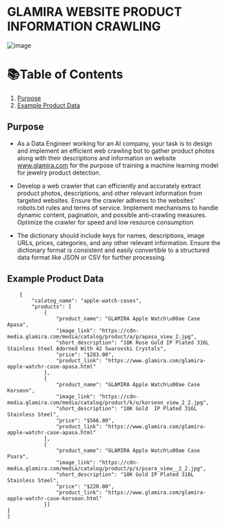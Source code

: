 # GLAMIRA WEBSITE PRODUCT INFORMATION CRAWLING
![image](https://github.com/user-attachments/assets/f87df3b0-d6de-40ca-a1bf-8855297f6c4f)

# 📚Table of Contents

1. [Purpose](#purpose)
2. [Example Product Data](#example-Product-Data)

## Purpose
- As a Data Engineer working for an AI company, your task is to design and implement an efficient web crawling bot to gather product photos along with their descriptions and information on website www.glamira.com for the purpose of training a machine learning model for jewelry product detection.

- Develop a web crawler that can efficiently and accurately extract product photos, descriptions, and other relevant information from targeted websites. Ensure the crawler adheres to the websites' robots.txt rules and terms of service. Implement mechanisms to handle dynamic content, pagination, and possible anti-crawling measures. Optimize the crawler for speed and low resource consumption
- The dictionary should include keys for  names, descriptions, image URLs, prices, categories, and any other relevant information. Ensure the dictionary format is consistent and easily convertible to a structured data format like JSON or CSV for further processing.
## Example Product Data
```"[
    {
        "calatog_name": "apple-watch-cases",
        "products": [
            {
                "product_name": "GLAMIRA Apple Watch\u00ae Case Apasa",
                "image_link": "https://cdn-media.glamira.com/media/catalog/product/a/p/apasa_view_2.jpg",
                "short_description": "18K Rose Gold IP Plated 316L Stainless Steel Adorned With 42 Swarovski Crystals",
                "price": "$283.00",
                "product_link": "https://www.glamira.com/glamira-apple-watchr-case-apasa.html"
            },
            {
                "product_name": "GLAMIRA Apple Watch\u00ae Case Korseon",
                "image_link": "https://cdn-media.glamira.com/media/catalog/product/k/o/korseon_view_2_2.jpg",
                "short_description": "18K Gold  IP Plated 316L Stainless Steel",
                "price": "$566.00",
                "product_link": "https://www.glamira.com/glamira-apple-watchr-case-apasa.html"
            },
            {
                "product_name": "GLAMIRA Apple Watch\u00ae Case Psara",
                "image_link": "https://cdn-media.glamira.com/media/catalog/product/p/s/psara_view__2_2.jpg",
                "short_description": "18K Gold IP Plated 316L Stainless Steel",
                "price": "$220.00",
                "product_link": "https://www.glamira.com/glamira-apple-watchr-case-korseon.html"
            }]
}
]
